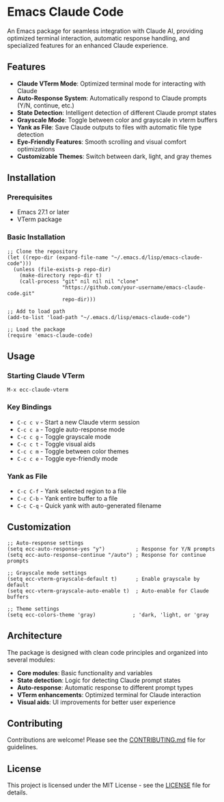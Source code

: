 <!-- ---
!-- Timestamp: 2025-05-20 19:11:45
!-- Author: ywatanabe
!-- File: /home/ywatanabe/.emacs.d/lisp/emacs-claude-code/README-IMPROVED.md
!-- --- -->

# Emacs Claude Code

An Emacs package for seamless integration with Claude AI, providing optimized terminal interaction, automatic response handling, and specialized features for an enhanced Claude experience.

## Features

- **Claude VTerm Mode**: Optimized terminal mode for interacting with Claude
- **Auto-Response System**: Automatically respond to Claude prompts (Y/N, continue, etc.)
- **State Detection**: Intelligent detection of different Claude prompt states
- **Grayscale Mode**: Toggle between color and grayscale in vterm buffers
- **Yank as File**: Save Claude outputs to files with automatic file type detection
- **Eye-Friendly Features**: Smooth scrolling and visual comfort optimizations
- **Customizable Themes**: Switch between dark, light, and gray themes

## Installation

### Prerequisites

- Emacs 27.1 or later
- VTerm package

### Basic Installation

```elisp
;; Clone the repository
(let ((repo-dir (expand-file-name "~/.emacs.d/lisp/emacs-claude-code")))
  (unless (file-exists-p repo-dir)
    (make-directory repo-dir t)
    (call-process "git" nil nil nil "clone" 
                  "https://github.com/your-username/emacs-claude-code.git" 
                  repo-dir)))

;; Add to load path
(add-to-list 'load-path "~/.emacs.d/lisp/emacs-claude-code")

;; Load the package
(require 'emacs-claude-code)
```

## Usage

### Starting Claude VTerm

```elisp
M-x ecc-claude-vterm
```

### Key Bindings

- `C-c c v` - Start a new Claude vterm session
- `C-c c a` - Toggle auto-response mode
- `C-c c g` - Toggle grayscale mode
- `C-c c t` - Toggle visual aids
- `C-c c m` - Toggle between color themes
- `C-c c e` - Toggle eye-friendly mode

### Yank as File

- `C-c C-f` - Yank selected region to a file
- `C-c C-b` - Yank entire buffer to a file
- `C-c C-q` - Quick yank with auto-generated filename

## Customization

```elisp
;; Auto-response settings
(setq ecc-auto-response-yes "y")          ; Response for Y/N prompts
(setq ecc-auto-response-continue "/auto") ; Response for continue prompts

;; Grayscale mode settings
(setq ecc-vterm-grayscale-default t)      ; Enable grayscale by default
(setq ecc-vterm-grayscale-auto-enable t)  ; Auto-enable for Claude buffers

;; Theme settings
(setq ecc-colors-theme 'gray)            ; 'dark, 'light, or 'gray
```

## Architecture

The package is designed with clean code principles and organized into several modules:

- **Core modules**: Basic functionality and variables
- **State detection**: Logic for detecting Claude prompt states
- **Auto-response**: Automatic response to different prompt types
- **VTerm enhancements**: Optimized terminal for Claude interaction
- **Visual aids**: UI improvements for better user experience

## Contributing

Contributions are welcome! Please see the [CONTRIBUTING.md](CONTRIBUTING.md) file for guidelines.

## License

This project is licensed under the MIT License - see the [LICENSE](LICENSE) file for details.

<!-- EOF -->